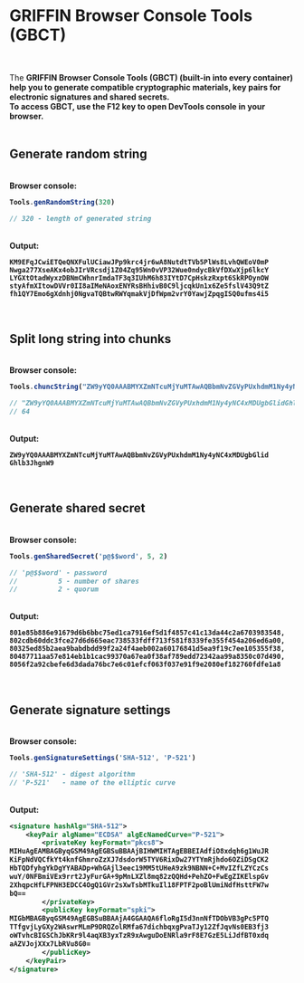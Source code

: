 # GRIFFIN Browser Console Tools (GBCT)

<br>

The <b>GRIFFIN Browser Console Tools (GBCT)<b> (built-in into every container) help you to generate compatible cryptographic materials, key pairs for electronic signatures and shared secrets.<br>
To access GBCT, use the <b>F12</b> key to open DevTools console in your browser.
<br><br>

## Generate random string

<br>
Browser console:

```javascript
Tools.genRandomString(320)

// 320 - length of generated string
```

<br>
Output:

```text
KM9EFqJCwiETQeQNXFulUCiawJPp9krc4jr6wA8NutdtTVb5PlWs8LvhQWEoV0mP
Nwga277XseAKx4obJIrVRcsdj1Z04Zq95Wn0vVP32Wue0ndycBkVfDXwXjp6lkcY
LYGXtOtadWyxzDBNmCWhnrImdaTF3q3IUhM6h83IYtD7CpHskzRxpt6SkRPOynOW
styAfmXItowDVVr0II8aIMeNAoxENYRsBHhivB0C9ljcqkUn1x6Ze5fslV43Q9tZ
fh1QY7Emo6gXdnhj0NgvaTQBtwRWYqmakVjDfWpm2vrY0YawjZpqgISQ0ufms4i5
```

<br>

## Split long string into chunks

<br>
Browser console:

```javascript
Tools.chuncString("ZW9yYQ0AAABMYXZmNTcuMjYuMTAwAQBbmNvZGVyPUxhdmM1Ny4yNC4xMDUgbGlidGhlb3JhgnW9", 64)

// "ZW9yYQ0AAABMYXZmNTcuMjYuMTAwAQBbmNvZGVyPUxhdmM1Ny4yNC4xMDUgbGlidGhlb3JhgnW9" - source string
// 64                                                                            - length of generated chunks
```

<br>
Output:

```text
ZW9yYQ0AAABMYXZmNTcuMjYuMTAwAQBbmNvZGVyPUxhdmM1Ny4yNC4xMDUgbGlid
Ghlb3JhgnW9
```

<br>

## Generate shared secret

<br>
Browser console:

```javascript
Tools.genSharedSecret('p@$$word', 5, 2)

// 'p@$$word' - password
//          5 - number of shares
//          2 - quorum
```

<br>
Output:

```text
801e85b886e91679d6b6bbc75ed1ca7916ef5d1f4857c41c13da44c2a6703983548,
802cdb60ddc3fce27d6d665eac738533fdff713f581f8339fe355f454a206ed6a00,
80325ed85b2aea9babdbdd99f2a24f4aeb002a60176841d5ea9f19c7ee105355f38,
80487711aa57e814eb1b1cac99370a67ea0f38af789edd72342aa99a8350c07d490,
8056f2a92cbefe6d3dada76bc7e6c01efcf063f037e91f9e2080ef182760fdfe1a8
```

<br>

## Generate signature settings

<br>
Browser console:

```javascript
Tools.genSignatureSettings('SHA-512', 'P-521')

// 'SHA-512' - digest algorithm
// 'P-521'   - name of the elliptic curve
```

<br>
Output:

```xml
<signature hashAlg="SHA-512">
	<keyPair algName="ECDSA" algEcNamedCurve="P-521">
		<privateKey keyFormat="pkcs8">
MIHuAgEAMBAGByqGSM49AgEGBSuBBAAjBIHWMIHTAgEBBEIAdfiO8xdqh6g1WuJR
KiFpNdVQCfkYt4knfGhmroZzXJ7dsdorW5TYV6RixDw27YTYmRjhdo6OZiDSgCK2
HbTQDfyhgYkDgYYABADp+WhGAjl3eec19MM5tUHeA9zk9NBNN+C+MvIZfLZYCzCs
wuY/0NFBmiVEx9rrt2JyFurGA+9pMnLXZl8mq82zQQHd+PehZO+FwEgZIKElspGv
2XhqpcHfLFPNH3EDCC4OgQ1GVr2sXwTsbMTkuIl18FPTF2poBlUmiNdfHsttFW7w
bQ==
		</privateKey>
		<publicKey keyFormat="spki">
MIGbMBAGByqGSM49AgEGBSuBBAAjA4GGAAQA6floRgI5d3nnNfTDObVB3gPc5PTQ
TTfgvjLyGXy2WAswrMLmP9DRQZolRMfa67dichbqxgPvaTJy12ZfJqvNs0EB3fj3
oWTvhcBIGSChJbKRr9l4aqXB3yxTzR9xAwguDoENRla9rF8E7GzE5LiJdfBT0xdq
aAZVJojXXx7LbRVu8G0=
		</publicKey>
	</keyPair>
</signature>
```

<br>
<br>

